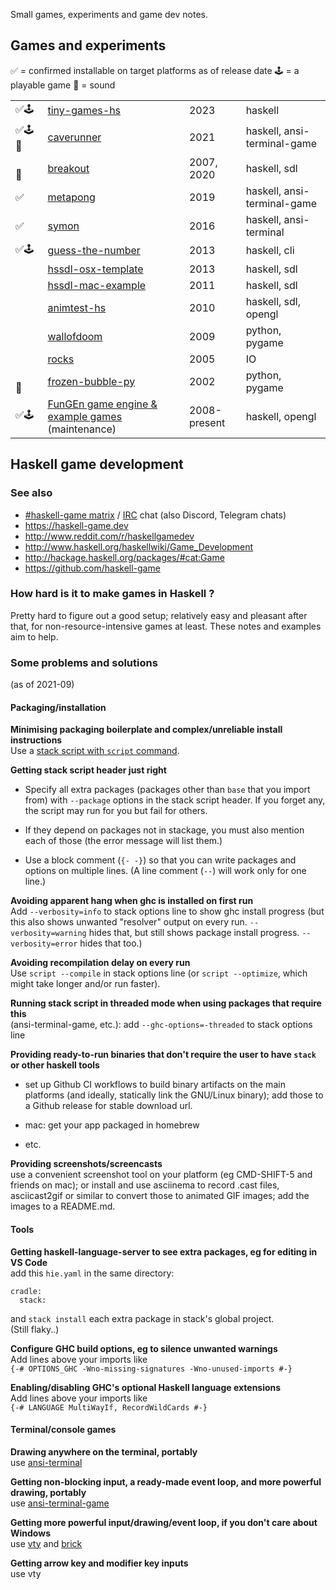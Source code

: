 Small games, experiments and game dev notes.

## Games and experiments

✅ = confirmed installable on target platforms as of release date
🕹 = a playable game
🔔 = sound

|     |                                                                                             |              |                             |
|-----|---------------------------------------------------------------------------------------------|--------------|-----------------------------|
| ✅🕹 | [tiny-games-hs](tiny-games-hs)                                                              | 2023         | haskell |
| ✅🕹🔔 | [caverunner](caverunner)                                                                    | 2021         | haskell, ansi-terminal-game |
| &#x3000;&#x3000;🔔  | [breakout](https://github.com/simonmichael/breakout)                                        | 2007, 2020   | haskell, sdl                |
| ✅  | [metapong](https://github.com/simonmichael/metapong)                                        | 2019         | haskell, ansi-terminal-game |
| ✅  | [symon](https://github.com/simonmichael/symon)                                              | 2016         | haskell, ansi-terminal      |
| ✅🕹 | [guess-the-number](https://hub.darcs.net/simon/guess-the-number/browse/guess-the-number.hs) | 2013         | haskell, cli                |
|     | [hssdl-osx-template](https://hub.darcs.net/simon/hssdl-osx-template)                        | 2013         | haskell, sdl                |
|     | [hssdl-mac-example](https://github.com/simonmichael/hssdl-mac-example)                      | 2011         | haskell, sdl                |
|     | [animtest-hs](https://hub.darcs.net/simon/animtest-hs)                                      | 2010         | haskell, sdl, opengl        |
|     | [wallofdoom](https://hub.darcs.net/simon/wallofdoom)                                        | 2009         | python, pygame              |
|     | [rocks](https://hub.darcs.net/simon/rocks)                                                  | 2005         | IO                          |
| &#x3000;&#x3000;🔔 | [frozen-bubble-py](https://hub.darcs.net/simon/frozen-bubble-py)                            | 2002         | python, pygame              |
| ✅🕹 | [FunGEn game engine & example games](https://github.com/haskell-game/fungen) (maintenance)  | 2008-present | haskell, opengl             |

## Haskell game development

### See also

- [#haskell-game matrix](https://matrix.to/#/#haskell-game:matrix.org) / [IRC](https://web.libera.chat/#haskell-game) chat (also Discord, Telegram chats)
- https://haskell-game.dev
- http://www.reddit.com/r/haskellgamedev
- http://www.haskell.org/haskellwiki/Game_Development
- http://hackage.haskell.org/packages/#cat:Game
- https://github.com/haskell-game

### How hard is it to make games in Haskell ?

Pretty hard to figure out a good setup; relatively easy and pleasant after that,
for non-resource-intensive games at least.
These notes and examples aim to help.

### Some problems and solutions

(as of 2021-09)

#### Packaging/installation

**Minimising packaging boilerplate and complex/unreliable install instructions**\
Use a [stack script with `script` command](https://docs.haskellstack.org/en/stable/GUIDE/#script-interpreter).

**Getting stack script header just right**

- Specify all extra packages (packages other than `base` that you import from)
  with `--package` options in the stack script header.
  If you forget any, the script may run for you but fail for others.

- If they depend on packages not in stackage, you must also mention each of those
  (the error message will list them.)

- Use a block comment (`{- -}`) so that you can write packages and options on multiple lines.
  (A line comment (`--`) will work only for one line.)

**Avoiding apparent hang when ghc is installed on first run**\
Add `--verbosity=info` to stack options line to show ghc install progress
(but this also shows unwanted "resolver" output on every run.
`--verbosity=warning` hides that, but still shows package install progress.
`--verbosity=error` hides that too.)

**Avoiding recompilation delay on every run**\
Use `script --compile` in stack options line
(or `script --optimize`, which might take longer and/or run faster).

**Running stack script in threaded mode when using packages that require this**\
(ansi-terminal-game, etc.):  add `--ghc-options=-threaded` to stack options line

**Providing ready-to-run binaries that don't require the user to have `stack` or other haskell tools**

- set up Github CI workflows to build binary artifacts on the main platforms 
  (and ideally, statically link the GNU/Linux binary);
  add those to a Github release for stable download url.

- mac: get your app packaged in homebrew

- etc.

**Providing screenshots/screencasts**\
use a convenient screenshot tool on your platform (eg CMD-SHIFT-5 and friends on mac);
or install and use asciinema to record .cast files,
asciicast2gif or similar to convert those to animated GIF images;
add the images to a README.md.

#### Tools

**Getting haskell-language-server to see extra packages, eg for editing in VS Code**\
add this `hie.yaml` in the same directory:
```
cradle:
  stack:
```
and `stack install` each extra package in stack's global project.\
(Still flaky..)

**Configure GHC build options, eg to silence unwanted warnings**\
Add lines above your imports like\
`{-# OPTIONS_GHC -Wno-missing-signatures -Wno-unused-imports #-}`

**Enabling/disabling GHC's optional Haskell language extensions**\
Add lines above your imports like\
`{-# LANGUAGE MultiWayIf, RecordWildCards #-}`

#### Terminal/console games

**Drawing anywhere on the terminal, portably**\
use [ansi-terminal](https://hackage.haskell.org/package/ansi-terminal)

**Getting non-blocking input, a ready-made event loop, and more powerful drawing, portably**\
use [ansi-terminal-game](https://hackage.haskell.org/package/ansi-terminal-game)

**Getting more powerful input/drawing/event loop, if you don't care about Windows**\
use [vty](https://hackage.haskell.org/package/vty) and [brick](https://hackage.haskell.org/package/brick)

**Getting arrow key and modifier key inputs**\
use vty
